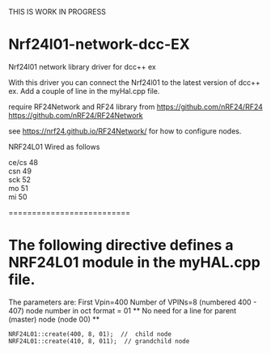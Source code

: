 THIS IS WORK IN PROGRESS

# Nrf24l01-network-dcc-EX
Nrf24l01 network library driver for dcc++ ex

With this driver you can connect the Nrf24l01 to the latest version of dcc++ ex. Add a couple of line in the myHal.cpp file.


   require RF24Network and RF24 library from 
   https://github.com/nRF24/RF24
   https://github.com/nRF24/RF24Network            

  see https://nrf24.github.io/RF24Network/ for how to configure nodes.


NRF24L01 Wired as follows

ce/cs  48       
csn    49      
sck    52     
mo     51     
mi     50    

==========================

  The following directive defines a 
  NRF24L01 module in the myHAL.cpp file.
==========================
   The parameters are: 
     First Vpin=400
     Number of VPINs=8 (numbered 400 - 407)
     node number in oct format = 01
     **  No need for a line for parent (master) node (node 00)  **
  
    NRF24L01::create(400, 8, 01);  //  child node
    NRF24L01::create(410, 8, 011);  // grandchild node
